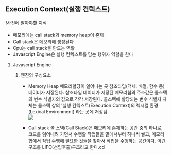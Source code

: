 ## Execution Context(실행 컨텍스트)


❗️사전에 알아야할 지식

- 메모리에는 call stack과 memory heap이 존재
- Call stack은 메모리에 생성된다
- Cpu는 call stack을 만드는 역할
- Javascript Engine은 실행 컨텍스트를 담는 행위자 역할을 한다

1. Javascript Engine

    1) 엔진의 구성요소
        - Memory Heap
            메모리할당이 일어나는 곳
            참조타입(객체, 배열, 함수 등) 데이터가 저장된다.
            참조타입 데이터가 저장된 메모리힙의 주소값은 콜스택의 변수 식별자의 값으로 각각 저장된다.
            콜스택에 할당되는 변수 식별자 자체는 콜스택 상의 '실행 컨텍스트(Execution Context)의 렉시컬 환경(Lexical Environment) 라는 곳에 저장됨<br>
            <img src="https://velog.velcdn.com/images%2Fkirin%2Fpost%2Fdd74e18c-c465-44bd-935a-fa4e379d699d%2Fimage.png">
    
        - Call stack
            콜 스택(Call Stack)은 메모리에 존재하는 공간 중의 하나로, 코드를 읽어내려 가면서 수행할 작업들을 밑에서부터 하나씩 쌓고, 메모리 힙에서 작업 수행에 필요한 것들을 찾아서 작업을 수행하는 공간이다. 이런 구조를 LIFO(선입후출)구조라고 한다.cd 
    
